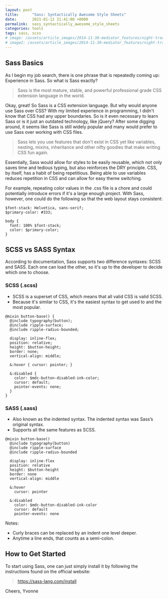 ```yaml
---
layout: post
title:      "Sass: Syntactically Awesome Style Sheets"
date:       2021-01-12 21:41:00 +0000
permalink:  sass_syntactically_awesome_style_sheets
categories: tools
tags: sass, scss
# image: /assets/article_images/2014-11-30-mediator_features/night-track.JPG
# image2: /assets/article_images/2014-11-30-mediator_features/night-track-mobile.JPG
---
```


## Sass Basics

As I begin my job search, there is one phrase that is repeatedly coming up: Experience in Sass. So what is Sass exactly?

> Sass is the most mature, stable, and powerful professional grade CSS extension language in the world.

Okay, great! So Sass is a CSS extension language. But why would anyone use Sass over CSS? With my limited experience in programming, I didn't know that CSS had any upper boundaries. So is it even necessary to learn Sass or is it just an outdated technology, like jQuery? After some digging around, it seems like Sass is still widely popular and many would prefer to use Sass over working with CSS files.

> Sass lets you use features that don't exist in CSS yet like variables, nesting, mixins, inheritance and other nifty goodies that make writing CSS fun again.

Essentially, Sass would allow for styles to be easily reusable, which not only saves time and tedious typing, but also reinforces the DRY principle. CSS, by itself, has a habit of being repetitious. Being able to use variables reduces repetition in CSS and can allow for easy theme switching.

For example, repeating color values in the .css file is a chore and could potentially introduce errors if it's a large enough project. With Sass, however, one could do the following so that the web layout stays consistent:

```
$font-stack: Helvetica, sans-serif;
$primary-color: #333;

body {
  font: 100% $font-stack;
  color: $primary-color;
}
```

## SCSS vs SASS Syntax

According to documentation, Sass supports two difference syntaxes: SCSS and SASS. Each one can load the other, so it's up to the developer to decide which one to choose.

### SCSS (.scss)
- SCSS is a superset of CSS, which means that all valid CSS is valid SCSS.
- Because it's similar to CSS, it's the easiest syntax to get used to and the most popular.

```
@mixin button-base() {
  @include typography(button);
  @include ripple-surface;
  @include ripple-radius-bounded;

  display: inline-flex;
  position: relative;
  height: $button-height;
  border: none;
  vertical-align: middle;

  &:hover { cursor: pointer; }

  &:disabled {
    color: $mdc-button-disabled-ink-color;
    cursor: default;
    pointer-events: none;
  }
}
```

### SASS (.sass)
- Also known as the indented syntax. The indented syntax was Sass’s original syntax. 
- Supports all the same features as SCSS.

```
@mixin button-base()
  @include typography(button)
  @include ripple-surface
  @include ripple-radius-bounded

  display: inline-flex
  position: relative
  height: $button-height
  border: none
  vertical-align: middle

  &:hover
    cursor: pointer

  &:disabled
    color: $mdc-button-disabled-ink-color
    cursor: default
    pointer-events: none
```

Notes:
- Curly braces can be replaced by an indent one level deeper.
- Anytime a line ends, that counts as a semi-colon.

## How to Get Started

To start using Sass, one can just simply install it by following the instructions found on the official website:

> https://sass-lang.com/install

Cheers,
Yvonne
